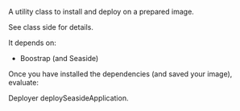 A utility class to install and deploy on a prepared image.

See class side for details.

It depends on: 
- Boostrap (and Seaside)

Once you have installed the dependencies (and saved your image), evaluate: 

Deployer deploySeasideApplication.